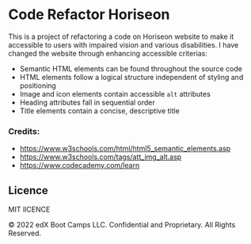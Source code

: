 # Code Refactor Horiseon



This is a project of refactoring a code on Horiseon website to make it accessible to users with impaired vision and various disabilities.
I have changed the website through enhancing accessible criterias:


* Semantic HTML elements can be found throughout the source code
* HTML elements follow a logical structure independent of styling and positioning
* Image and icon elements contain accessible `alt` attributes
* Heading attributes fall in sequential order
* Title elements contain a concise, descriptive title

### Credits:

* https://www.w3schools.com/html/html5_semantic_elements.asp
* https://www.w3schools.com/tags/att_img_alt.asp
* https://www.codecademy.com/learn


## Licence

MIT lICENCE






© 2022 edX Boot Camps LLC. Confidential and Proprietary. All Rights Reserved.
